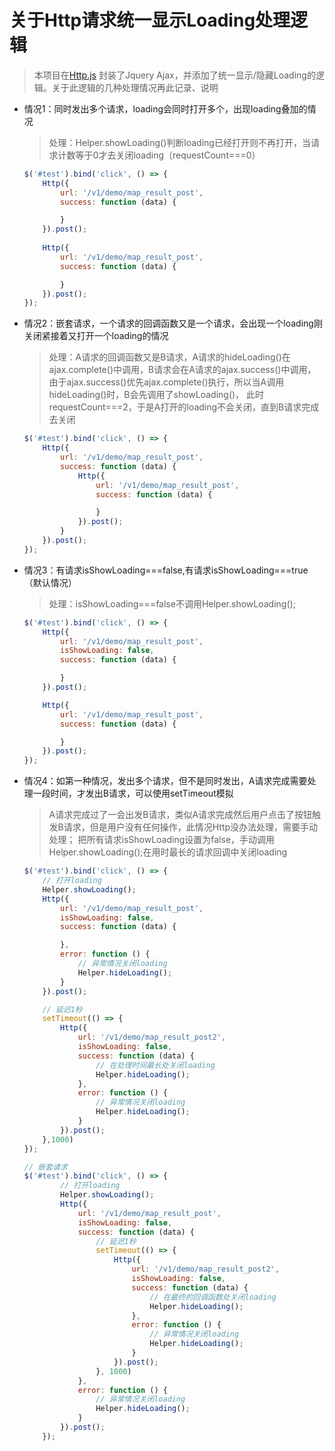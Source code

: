 # 关于Http请求统一显示Loading处理逻辑
> 本项目在[Http.js](https://github.com/yanxiaojun617/webpack4-bootstrap4-demo/blob/master/src/assets/js/Http.js)
封装了Jquery Ajax，并添加了统一显示/隐藏Loading的逻辑。关于此逻辑的几种处理情况再此记录、说明

    

* 情况1：同时发出多个请求，loading会同时打开多个，出现loading叠加的情况
  > 处理：Helper.showLoading()判断loading已经打开则不再打开，当请求计数等于0才去关闭loading（requestCount===0）
    ```javascript
    $('#test').bind('click', () => {
        Http({
            url: '/v1/demo/map_result_post',
            success: function (data) {
    
            }
        }).post();
      
        Http({
            url: '/v1/demo/map_result_post',
            success: function (data) {
    
            }
        }).post();
    });
    ```
    
* 情况2：嵌套请求，一个请求的回调函数又是一个请求，会出现一个loading刚关闭紧接着又打开一个loading的情况
  > 处理：A请求的回调函数又是B请求，A请求的hideLoading()在ajax.complete()中调用，B请求会在A请求的ajax.success()中调用， 
   由于ajax.success()优先ajax.complete()执行，所以当A调用hideLoading()时，B会先调用了showLoading()，
   此时requestCount===2，于是A打开的loading不会关闭，直到B请求完成去关闭  
    ```javascript
    $('#test').bind('click', () => {
        Http({
            url: '/v1/demo/map_result_post',
            success: function (data) {
                Http({
                    url: '/v1/demo/map_result_post',
                    success: function (data) {
    
                    }
                }).post();
            }
        }).post();
    });
    ```
    
* 情况3：有请求isShowLoading===false,有请求isShowLoading===true（默认情况）
  > 处理：isShowLoading===false不调用Helper.showLoading();
    ```javascript
    $('#test').bind('click', () => {
        Http({
            url: '/v1/demo/map_result_post',
            isShowLoading: false,
            success: function (data) {
    
            }
        }).post();
    
        Http({
            url: '/v1/demo/map_result_post',
            success: function (data) {
    
            }
        }).post();
    });
    ```
    
* 情况4：如第一种情况，发出多个请求，但不是同时发出，A请求完成需要处理一段时间，才发出B请求，可以使用setTimeout模拟
  > A请求完成过了一会出发B请求，类似A请求完成然后用户点击了按钮触发B请求，但是用户没有任何操作，此情况Http没办法处理，需要手动处理；
    把所有请求isShowLoading设置为false，手动调用 Helper.showLoading();在用时最长的请求回调中关闭loading
    ```javascript
    $('#test').bind('click', () => {
        // 打开loading
        Helper.showLoading();
        Http({
            url: '/v1/demo/map_result_post',
            isShowLoading: false,
            success: function (data) {
    
            },
            error: function () {
                // 异常情况关闭loading
                Helper.hideLoading();
            }
        }).post();
    
        // 延迟1秒
        setTimeout(() => {
            Http({
                url: '/v1/demo/map_result_post2',
                isShowLoading: false,
                success: function (data) {
                    // 在处理时间最长处关闭loading
                    Helper.hideLoading();
                },
                error: function () {
                    // 异常情况关闭loading
                    Helper.hideLoading();
                }
            }).post();
        },1000)
    });

    // 嵌套请求
    $('#test').bind('click', () => {
            // 打开loading
            Helper.showLoading();
            Http({
                url: '/v1/demo/map_result_post',
                isShowLoading: false,
                success: function (data) {
                    // 延迟1秒
                    setTimeout(() => {
                        Http({
                            url: '/v1/demo/map_result_post2',
                            isShowLoading: false,
                            success: function (data) {
                                // 在最终的回调函数处关闭loading
                                Helper.hideLoading();
                            },
                            error: function () {
                                // 异常情况关闭loading
                                Helper.hideLoading();
                            }
                        }).post();
                    }, 1000)
                }, 
                error: function () {
                    // 异常情况关闭loading
                    Helper.hideLoading();
                }
            }).post();
        });

    ```
